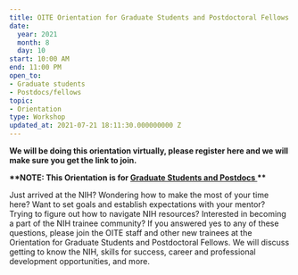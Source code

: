 ```yaml
---
title: OITE Orientation for Graduate Students and Postdoctoral Fellows
date:
  year: 2021
  month: 8
  day: 10
start: 10:00 AM
end: 11:00 PM
open_to:
- Graduate students
- Postdocs/fellows
topic:
- Orientation
type: Workshop
updated_at: 2021-07-21 18:11:30.000000000 Z
---
```

**We will be doing this orientation virtually, please register here and
we will make sure you get the link to join.**

**\*\*NOTE: This Orientation is for <span style="text-decoration:
underline;">Graduate Students and Postdocs </span>\*\***

Just arrived at the NIH? Wondering how to make the most of your time
here? Want to set goals and establish expectations with your mentor?
Trying to figure out how to navigate NIH resources? Interested in
becoming a part of the NIH trainee community? If you answered yes to any
of these questions, please join the OITE staff and other new trainees at
the Orientation for Graduate Students and Postdoctoral Fellows. We will
discuss getting to know the NIH, skills for success, career and
professional development opportunities, and more.

